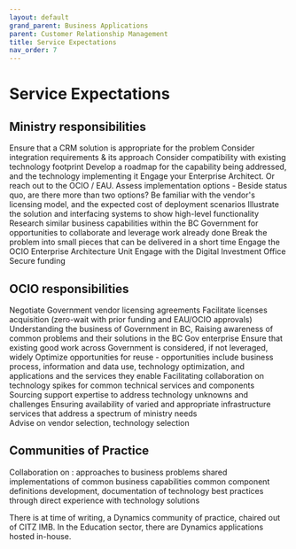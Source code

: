 ```yaml
---
layout: default
grand_parent: Business Applications
parent: Customer Relationship Management
title: Service Expectations
nav_order: 7
---
```

# Service Expectations

## Ministry responsibilities​
Ensure that a CRM solution is appropriate for the problem
Consider integration requirements & its approach
Consider compatibility with existing technology footprint
Develop a roadmap for the capability being addressed, and the technology implementing it
Engage your Enterprise Architect. Or reach out to the OCIO / EAU.
Assess implementation options - Beside status quo, are there more than two options?
Be familiar with the vendor's licensing model, and the expected cost of deployment scenarios
Illustrate the solution and interfacing systems to show high-level functionality
Research similar business capabilities within the BC Government for opportunities to collaborate and leverage work already done
Break the problem into small pieces that can be delivered in a short time
Engage the OCIO Enterprise Architecture Unit
Engage with the Digital Investment Office
Secure funding

## OCIO responsibilities​
Negotiate Government vendor licensing agreements
Facilitate licenses acquisition (zero-wait with prior funding and EAU/OCIO approvals)
Understanding the business of Government in BC, 
Raising awareness of common problems and their solutions in the BC Gov enterprise
Ensure that existing good work across Government is considered, if not leveraged, widely
Optimize opportunities for reuse - opportunities include business process, information and data use, technology optimization, and applications and the services they enable
Facilitating collaboration on technology spikes for common technical services and components 
Sourcing support expertise to address technology unknowns and challenges
Ensuring availability of varied and appropriate infrastructure services that address a spectrum of ministry needs  
Advise on vendor selection, technology selection


## Communities of Practice​
Collaboration on :
    approaches to business problems
    shared implementations of common business capabilities
    common component definitions
    development, documentation of technology best practices through direct experience with technology solutions

There is at time of writing, a Dynamics community of practice, chaired out of CITZ IMB.  In the Education sector, there are Dynamics applications hosted in-house.
